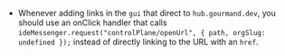 - Whenever adding links in the `gui` that direct to `hub.gourmand.dev`, you should use an onClick handler that calls `ideMessenger.request("controlPlane/openUrl", { path, orgSlug: undefined });` instead of directly linking to the URL with an `href`.
